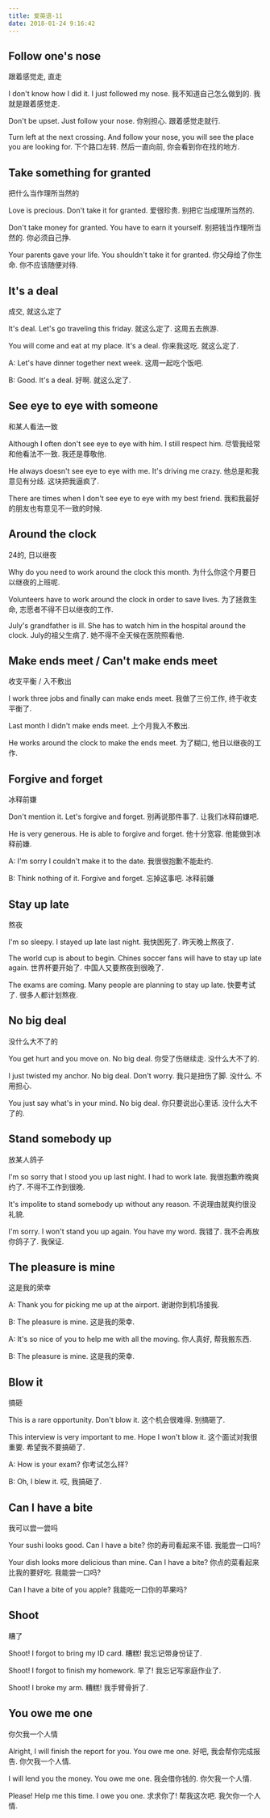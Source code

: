 ```yaml
---
title: 爱英语-11
date: 2018-01-24 9:16:42
---
```


## Follow one's nose
跟着感觉走, 直走

I don't know how I did it. I just followed my nose.
我不知道自己怎么做到的. 我就是跟着感觉走.

Don't be upset. Just follow your nose.
你别担心. 跟着感觉走就行.

Turn left at the next crossing. And follow your nose, you will see the place you are looking for.
下个路口左转. 然后一直向前, 你会看到你在找的地方.

## Take something for granted
把什么当作理所当然的

Love is precious. Don't take it for granted.
爱很珍贵. 别把它当成理所当然的.

Don't take money for granted. You have to earn it yourself.
别把钱当作理所当然的. 你必须自己挣.

Your parents gave your life. You shouldn't take it for granted.
你父母给了你生命. 你不应该随便对待.

## It's a deal
成交, 就这么定了

It's deal. Let's go traveling this friday.
就这么定了. 这周五去旅游.

You will come and eat at my place. It's a deal.
你来我这吃. 就这么定了.

A: Let's have dinner together next week.
这周一起吃个饭吧.

B: Good. It's a deal.
好啊. 就这么定了.

## See eye to eye with someone
和某人看法一致

Although I often don't see eye to eye with him. I still respect him.
尽管我经常和他看法不一致. 我还是尊敬他.

He always doesn't see eye to eye with me. It's driving me crazy.
他总是和我意见有分歧. 这块把我逼疯了.

There are times when I don't see eye to eye with my best friend.
我和我最好的朋友也有意见不一致的时候.

## Around the clock
24的, 日以继夜

Why do you need to work around the clock this month.
为什么你这个月要日以继夜的上班呢.

Volunteers have to work around the clock in order to save lives.
为了拯救生命, 志愿者不得不日以继夜的工作.

July's grandfather is ill. She has to watch him in the hospital around the clock.
July的祖父生病了. 她不得不全天候在医院照看他.

## Make ends meet / Can't make ends meet
收支平衡 / 入不敷出

I work three jobs and finally can make ends meet.
我做了三份工作, 终于收支平衡了.

Last month I didn't make ends meet.
上个月我入不敷出.

He works around the clock to make the ends meet.
为了糊口, 他日以继夜的工作.

## Forgive and forget
冰释前嫌

Don't mention it. Let's forgive and forget.
别再说那件事了. 让我们冰释前嫌吧.

He is very generous. He is able to forgive and forget.
他十分宽容. 他能做到冰释前嫌.

A: I'm sorry I couldn't make it to the date.
我很很抱歉不能赴约.

B: Think nothing of it. Forgive and forget.
忘掉这事吧. 冰释前嫌

## Stay up late
熬夜

I'm so sleepy. I stayed up late last night.
我快困死了. 昨天晚上熬夜了.

The world cup is about to begin. Chines soccer fans will have to stay up late again.
世界杯要开始了. 中国人又要熬夜到很晚了.

The exams are coming. Many people are planning to stay up late.
快要考试了. 很多人都计划熬夜.

## No big deal
没什么大不了的

You get hurt and you move on. No big deal.
你受了伤继续走. 没什么大不了的.

I just twisted my anchor. No big deal. Don't worry.
我只是扭伤了脚. 没什么. 不用担心.

You just say what's in your mind. No big deal.
你只要说出心里话. 没什么大不了的.

## Stand somebody up
放某人鸽子

I'm so sorry that I stood you up last night. I had to work late.
我很抱歉昨晚爽约了. 不得不工作到很晚.

It's impolite to stand somebody up without any reason.
不说理由就爽约很没礼貌.

I'm sorry. I won't stand you up again. You have my word.
我错了. 我不会再放你鸽子了. 我保证.

## The pleasure is mine
这是我的荣幸

A: Thank you for picking me up at the airport.
谢谢你到机场接我.

B: The pleasure is mine.
这是我的荣幸.

A: It's so nice of you to help me with all the moving.
你人真好, 帮我搬东西.

B: The pleasure is mine.
这是我的荣幸.

## Blow it
搞砸

This is a rare opportunity. Don't blow it.
这个机会很难得. 别搞砸了.

This interview is very important to me. Hope I won't blow it.
这个面试对我很重要. 希望我不要搞砸了.

A: How is your exam?
你考试怎么样?

B: Oh, I blew it.
哎, 我搞砸了.

## Can I have a bite
我可以尝一尝吗

Your sushi looks good. Can I have a bite?
你的寿司看起来不错. 我能尝一口吗?

Your dish looks more delicious than mine. Can I have a bite?
你点的菜看起来比我的要好吃. 我能尝一口吗?

Can I have a bite of you apple?
我能吃一口你的苹果吗?

## Shoot
糟了

Shoot! I forgot to bring my ID card.
糟糕! 我忘记带身份证了.

Shoot! I forgot to finish my homework.
早了! 我忘记写家庭作业了.

Shoot! I broke my arm.
糟糕! 我手臂骨折了.

## You owe me one
你欠我一个人情

Alright, I will finish the report for you. You owe me one.
好吧, 我会帮你完成报告. 你欠我一个人情.

I will lend you the money. You owe me one.
我会借你钱的. 你欠我一个人情.

Please! Help me this time. I owe you one.
求求你了! 帮我这次吧. 我欠你一个人情.
